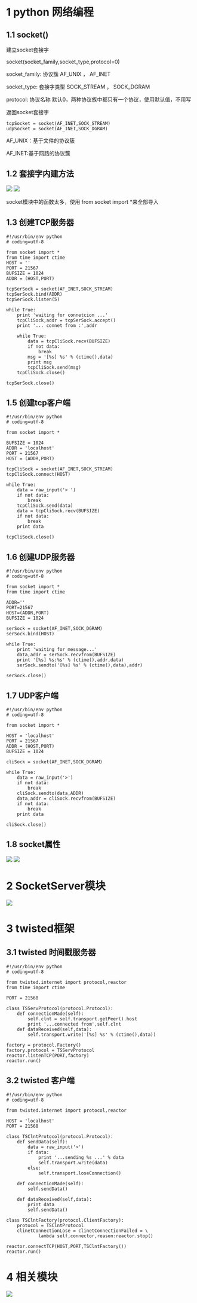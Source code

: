 # 1 python 网络编程 #

## 1.1 socket() ##

建立socket套接字

socket(socket_family,socket_type,protocol=0)

socket_family: 协议簇 AF\_UNIX ， AF\_INET

socket_type: 套接字类型	SOCK\_STREAM ， SOCK\_DGRAM

protocol: 协议名称	默认0，两种协议族中都只有一个协议，使用默认值，不用写

返回socket套接字

	tcpSocket = socket(AF_INET,SOCK_STREAM)
	udpSocket = socket(AF_INET,SOCK_DGRAM) 


AF_UNIX：基于文件的协议簇

AF_INET:基于网路的协议簇


## 1.2 套接字内建方法 ##


![](http://i.imgur.com/hcQ0urD.png)
![](http://i.imgur.com/6jsDCgA.png)

socket模块中的函数太多，使用 from socket import *来全部导入


## 1.3 创建TCP服务器 ##

	#!/usr/bin/env python
	# coding=utf-8
	
	from socket import *
	from time import ctime
	HOST = ''
	PORT = 21567
	BUFSIZE = 1024
	ADDR = (HOST,PORT)
	
	tcpSerSock = socket(AF_INET,SOCK_STREAM)
	tcpSerSock.bind(ADDR)
	tcpSerSock.listen(5)
	
	while True:
	    print 'waiting for connetcion ...'
	    tcpCliSock,addr = tcpSerSock.accept()
	    print '... connet from :',addr 
	
	    while True:
	        data = tcpCliSock.recv(BUFSIZE)
	        if not data:
	            break
	        msg = '[%s] %s' % (ctime(),data)
	        print msg
	        tcpCliSock.send(msg)
	    tcpCliSock.close()
	
	tcpSerSock.close()

## 1.5 创建tcp客户端 ##

	#!/usr/bin/env python
	# coding=utf-8
	
	from socket import *
	
	BUFSIZE = 1024
	ADDR = 'localhost'
	PORT = 21567
	HOST = (ADDR,PORT)
	
	tcpCliSock = socket(AF_INET,SOCK_STREAM)
	tcpCliSock.connect(HOST)
	
	while True:
	    data = raw_input('> ')
	    if not data:
	        break
	    tcpCliSock.send(data)
	    data = tcpCliSock.recv(BUFSIZE)
	    if not data:
	        break
	    print data
	
	tcpCliSock.close()

## 1.6 创建UDP服务器 ##

	#!/usr/bin/env python
	# coding=utf-8
	
	from socket import *
	from time import ctime
	
	ADDR=''
	PORT=21567
	HOST=(ADDR,PORT)
	BUFSIZE = 1024
	
	serSock = socket(AF_INET,SOCK_DGRAM)
	serSock.bind(HOST)
	
	while True:
	    print 'waiting for message...'
	    data,addr = serSock.recvfrom(BUFSIZE)
	    print '[%s] %s:%s' % (ctime(),addr,data)
	    serSock.sendto('[%s] %s' % (ctime(),data),addr)
	
	serSock.close()

## 1.7 UDP客户端 ##
	
	#!/usr/bin/env python
	# coding=utf-8
	
	from socket import *
	
	HOST = 'localhost'
	PORT = 21567
	ADDR = (HOST,PORT)
	BUFSIZE = 1024
	
	cliSock = socket(AF_INET,SOCK_DGRAM)
	
	while True:
	    data = raw_input('>')
	    if not data:
	        break
	    cliSock.sendto(data,ADDR)
	    data,addr = cliSock.recvfrom(BUFSIZE)
	    if not data:
	        break
	    print data
	
	cliSock.close()
	

## 1.8 socket属性 ##


![](http://i.imgur.com/QmOZqyO.png)
![](http://i.imgur.com/TNzKtoV.png)


# 2 SocketServer模块 #


![](http://i.imgur.com/rpD36EG.png)
 

# 3 twisted框架 #


## 3.1 twisted 时间戳服务器 ##

	#!/usr/bin/env python
	# coding=utf-8
	
	from twisted.internet import protocol,reactor
	from time import ctime
	
	PORT = 21568
	
	class TSServProtocol(protocol.Protocol):
	    def connectionMade(self):
	        self.clnt = self.transport.getPeer().host
	        print '...connected from',self.clnt
	    def dataReceived(self,data):
	        self.transport.write('[%s] %s' % (ctime(),data))
	
	factory = protocol.Factory()
	factory.protocol = TSServProtocol
	reactor.listenTCP(PORT,factory)
	reactor.run()

## 3.2 twisted 客户端 ##

	#!/usr/bin/env python
	# coding=utf-8
	
	from twisted.internet import protocol,reactor
	
	HOST = 'localhost'
	PORT = 21568
	
	class TSClntProtocol(protocol.Protocol):
	    def sendData(self):
	        data = raw_input('>')
	        if data:
	            print '...sending %s ...' % data
	            self.transport.write(data)
	        else:
	            self.transport.loseConnection()
	
	    def connectionMade(self):
	        self.sendData()
	
	    def dataReceived(self,data):
	        print data
	        self.sendData()
	
	class TSClntFactory(protocol.ClientFactory):
	    protocol = TSClntProtocol
	    clinetConnectionLose = clinetConnectionFailed = \
	            lambda self,connector,reason:reactor.stop()
	
	reactor.connectTCP(HOST,PORT,TSClntFactory())
	reactor.run()




# 4 相关模块 #

![](http://i.imgur.com/VygJq4P.png)